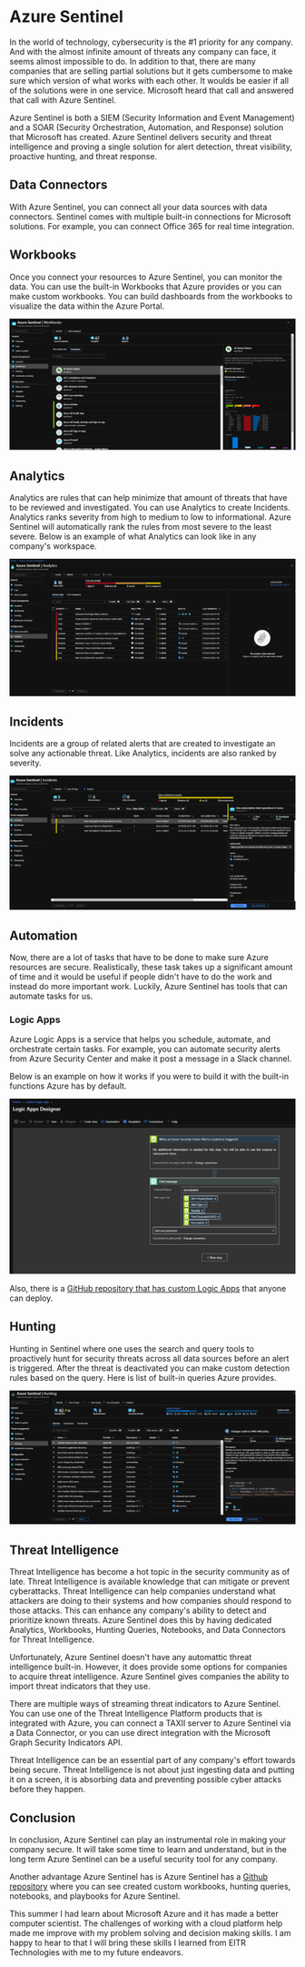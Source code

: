 # Azure Sentinel
In the world of technology, cybersecurity is the #1 priority for any company. And with the almost infinite amount of threats any company can face, it seems almost impossible to do. In addition to that, there are many companies that are selling partial solutions but it gets cumbersome to make sure which version of what works with each other. It woulds be easier if all of the solutions were in one service. Microsoft heard that call and answered that call with Azure Sentinel.

Azure Sentinel is both a SIEM (Security Information and Event Management) and a SOAR (Security Orchestration, Automation, and Response) solution that Microsoft has created. Azure Sentinel delivers security and threat intelligence and proving a single solution for alert detection, threat visibility, proactive hunting, and threat response.

## Data Connectors
With Azure Sentinel, you can connect all your data sources with data connectors. Sentinel comes with multiple built-in connections for Microsoft solutions. For example, you can connect Office 365 for real time integration.

## Workbooks
Once you connect your resources to Azure Sentinel, you can monitor the data. You can use the built-in Workbooks that Azure provides or you can make custom workbooks. You can build dashboards from the workbooks to visualize the data within the Azure Portal.

![](images/workbooks.PNG)

## Analytics
Analytics are rules that can help minimize that amount of threats that have to be reviewed and investigated. You can use Analytics to create Incidents. Analytics ranks severity from high to medium to low to informational. Azure Sentinel will automatically rank the rules from most severe to the least severe. Below is an example of what Analytics can look like in any company's workspace.

![](images/analytics.PNG)

## Incidents
Incidents are a group of related alerts that are created to investigate an solve any actionable threat. Like Analytics, incidents are also ranked by severity.

![](images/incidents.PNG)

## Automation
Now, there are a lot of tasks that have to be done to make sure Azure resources are secure. Realistically, these task takes up a significant amount of time and it would be useful if people didn't have to do the work and instead do more important work. Luckily, Azure Sentinel has tools that can automate tasks for us.

### Logic Apps
Azure Logic Apps is a service that helps you schedule, automate, and orchestrate certain tasks. For example, you can automate security alerts from Azure Security Center and make it post a message in a Slack channel.

Below is an example on how it works if you were to build it with the built-in functions Azure has by default.

![](images/logicapp.PNG)

Also, there is a [GitHub repository that has custom Logic Apps](https://github.com/Azure/logicapps) that anyone can deploy.

## Hunting
Hunting in Sentinel where one uses the search and query tools to proactively hunt for security threats across all data sources before an alert is triggered. After the threat is deactivated you can make custom detection rules based on the query. Here is list of built-in queries Azure provides.

![](images/hunting.PNG)

## Threat Intelligence
Threat Intelligence has become a hot topic in the security community as of late. Threat Intelligence is available knowledge that can mitigate or prevent cyberattacks. Threat Intelligence can help companies understand what attackers are doing to their systems and how companies should respond to those attacks. This can enhance any company's ability to detect and prioritize known threats. Azure Sentinel does this by having dedicated Analytics, Workbooks, Hunting Queries, Notebooks, and Data Connectors for Threat Intelligence.

Unfortunately, Azure Sentinel doesn't have any automattic threat intelligence built-in. However, it does provide some options for companies to acquire threat intelligence. Azure Sentinel gives companies the ability to import threat indicators that they use.

There are multiple ways of streaming threat indicators to Azure Sentinel. You can use one of the Threat Intelligence Platform products that is integrated with Azure, you can connect a TAXII server to Azure Sentinel via a Data Connector, or you can use direct integration with the Microsoft Graph Security Indicators API.

Threat Intelligence can be an essential part of any company's effort towards being secure. Threat Intelligence is not about just ingesting data and putting it on a screen, it is absorbing data and preventing possible cyber attacks before they happen.

## Conclusion
In conclusion, Azure Sentinel can play an instrumental role in making your company secure. It will take some time to learn and understand, but in the long term Azure Sentinel can be a useful security tool for any company.

Another advantage Azure Sentinel has is Azure Sentinel has a [Github repository](https://github.com/Azure/Azure-Sentinel) where you can see created custom workbooks, hunting queries, notebooks, and playbooks for Azure Sentinel.

This summer I had learn about Microsoft Azure and it has made a better computer scientist. The challenges of working with a cloud platform help made me improve with my problem solving and decision making skills. I am happy to hear to that I will bring these skills I learned from EITR Technologies with me to my future endeavors.
